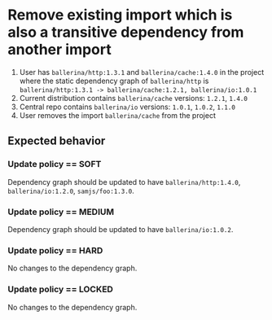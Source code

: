 # Remove existing import which is also a transitive dependency from another import

1. User has `ballerina/http:1.3.1` and `ballerina/cache:1.4.0` in the project where the static dependency graph of 
`ballerina/http` is `ballerina/http:1.3.1 -> ballerina/cache:1.2.1, ballerina/io:1.0.1`
2. Current distribution contains `ballerina/cache` versions: `1.2.1`, `1.4.0`
3. Central repo contains `ballerina/io` versions: `1.0.1`, `1.0.2`, `1.1.0`
4. User removes the import `ballerina/cache` from the project

## Expected behavior

### Update policy == SOFT
Dependency graph should be updated to have `ballerina/http:1.4.0`, `ballerina/io:1.2.0`, `samjs/foo:1.3.0`.
### Update policy == MEDIUM
Dependency graph should be updated to have `ballerina/io:1.0.2`.
### Update policy == HARD
No changes to the dependency graph.
### Update policy == LOCKED
No changes to the dependency graph.
